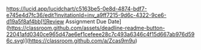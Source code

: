 https://lucid.app/lucidchart/c5163be5-0e8d-4874-bdf7-e745e4d7fc36/edit?invitationId=inv_a9ff7215-9d6c-4322-9ce6-d19a5f8af4bb[![Review Assignment Due Date](https://classroom.github.com/assets/deadline-readme-button-22041afd0340ce965d47ae6ef1cefeee28c7c493a6346c4f15d667ab976d596c.svg)](https://classroom.github.com/a/Zcas9m9u)
